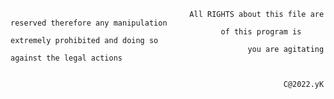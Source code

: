                                             All RIGHTS about this file are reserved therefore any manipulation
                                                   of this program is extremely prohibited and doing so 
                                                         you are agitating against the legal actions


                                                                 C@2022.yK
